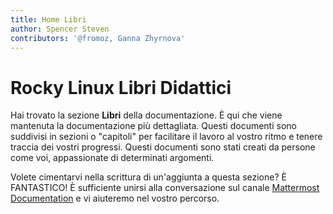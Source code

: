 ```yaml
---
title: Home Libri
author: Spencer Steven
contributors: '@fromoz, Ganna Zhyrnova'
---
```


# Rocky Linux Libri Didattici

Hai trovato la sezione **Libri** della documentazione. È qui che viene mantenuta la documentazione più dettagliata. Questi documenti sono suddivisi in sezioni o "capitoli" per facilitare il lavoro al vostro ritmo e tenere traccia dei vostri progressi. Questi documenti sono stati creati da persone come voi, appassionate di determinati argomenti.

Volete cimentarvi nella scrittura di un'aggiunta a questa sezione? È FANTASTICO! È sufficiente unirsi alla conversazione sul canale [Mattermost Documentation](https://chat.rockylinux.org/rocky-linux/channels/documentation) e vi aiuteremo nel vostro percorso.
